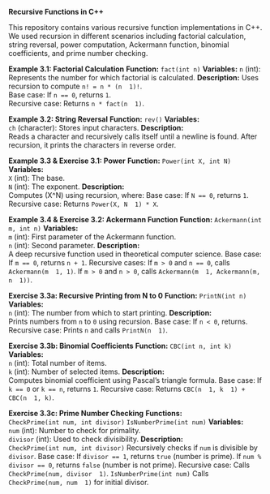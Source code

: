 **Recursive Functions in C++**

This repository contains various recursive function implementations in C++.  We used recursion in different scenarios including factorial calculation, string reversal, power computation, Ackermann function, binomial coefficients, and prime number checking.

 **Example 3.1: Factorial Calculation**
**Function:**
`fact(int n)`
**Variables:**
`n` (int): Represents the number for which factorial is calculated.
**Description:**
Uses recursion to compute `n! = n * (n  1)!`.  
Base case: If `n == 0`, returns `1`.  
Recursive case: Returns `n * fact(n  1)`.

**Example 3.2: String Reversal**
**Function:** 
`rev()`
**Variables:**  
`ch` (character): Stores input characters.
**Description:**  
Reads a character and recursively calls itself until a newline is found.
After recursion, it prints the characters in reverse order.

**Example 3.3 & Exercise 3.1: Power**
**Function:** 
`Power(int X, int N)`
 **Variables:**  
  `X` (int): The base.  
  `N` (int): The exponent.
 **Description:**  
  Computes (X^N) using recursion, where: 
   Base case: If `N == 0`, returns `1`.
   Recursive case: Returns `Power(X, N  1) * X`.

**Example 3.4 & Exercise 3.2: Ackermann Function**
**Function:** 
`Ackermann(int m, int n)`
**Variables:**  
`m` (int): First parameter of the Ackermann function.  
`n` (int): Second parameter.
 **Description:**  
A deep recursive function used in theoretical computer science.
Base case: If `m == 0`, returns `n + 1`.
Recursive cases:
     If `m > 0` and `n == 0`, calls `Ackermann(m  1, 1)`.
     If `m > 0` and `n > 0`, calls `Ackermann(m  1, Ackermann(m, n  1))`.

 **Exercise 3.3a: Recursive Printing from N to 0**
 **Function:** `PrintN(int n)`
 **Variables:**  
   `n` (int): The number from which to start printing.
 **Description:**  
Prints numbers from `n` to `0` using recursion.
Base case: If `n < 0`, returns.
Recursive case: Prints `n` and calls `PrintN(n  1)`.

 **Exercise 3.3b: Binomial Coefficients**
 **Function:** 
 `CBC(int n, int k)`
 **Variables:**  
`n` (int): Total number of items.  
`k` (int): Number of selected items.
 **Description:**  
   Computes binomial coefficient using Pascal’s triangle formula.
   Base case: If `k == 0` or `k == n`, returns `1`.
   Recursive case: Returns `CBC(n  1, k  1) + CBC(n  1, k)`.



 **Exercise 3.3c: Prime Number Checking**
 **Functions:**  
   `CheckPrime(int num, int divisor)`
   `IsNumberPrime(int num)`
 **Variables:**  
   `num` (int): Number to check for primality.  
   `divisor` (int): Used to check divisibility.
 **Description:**  
   `CheckPrime(int num, int divisor)`
     Recursively checks if `num` is divisible by `divisor`.
     Base case: If `divisor == 1`, returns `true` (number is prime).
     If `num % divisor == 0`, returns `false` (number is not prime).
     Recursive case: Calls `CheckPrime(num, divisor  1)`.
   `IsNumberPrime(int num)`
     Calls `CheckPrime(num, num  1)` for initial divisor.





